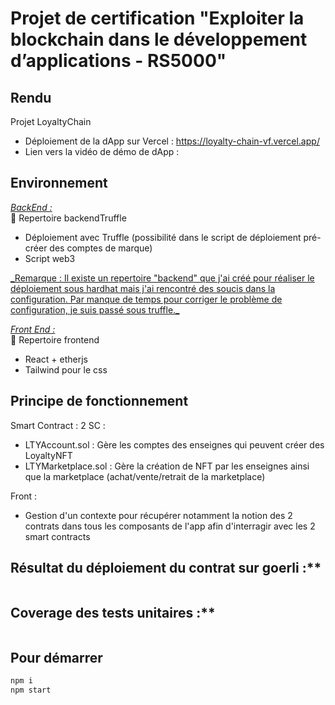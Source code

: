 # Projet de certification "Exploiter la blockchain dans le développement d’applications - RS5000"

## Rendu

Projet LoyaltyChain

- Déploiement de la dApp sur Vercel : https://loyalty-chain-vf.vercel.app/
- Lien vers la vidéo de démo de dApp :

## Environnement

<u>_BackEnd :_</u>  
📁 Repertoire backendTruffle

- Déploiement avec Truffle (possibilité dans le script de déploiement pré-créer des comptes de marque)
- Script web3

<u>\_Remarque : Il existe un repertoire "backend" que j'ai créé pour réaliser le déploiement sous hardhat mais j'ai rencontré des soucis dans la configuration. Par manque de temps pour corriger le problème de configuration, je suis passé sous truffle.\_</u>

<u>_Front End :_</u>  
📁 Repertoire frontend

- React + etherjs
- Tailwind pour le css

## Principe de fonctionnement

Smart Contract :
2 SC :

- LTYAccount.sol : Gère les comptes des enseignes qui peuvent créer des LoyaltyNFT
- LTYMarketplace.sol : Gère la création de NFT par les enseignes ainsi que la marketplace (achat/vente/retrait de la marketplace)

Front :

- Gestion d'un contexte pour récupérer notamment la notion des 2 contrats dans tous les composants de l'app afin d'interragir avec les 2 smart contracts

## Résultat du déploiement du contrat sur goerli :\*\*

```

```

## Coverage des tests unitaires :\*\*

```

```

## Pour démarrer

```bash
npm i
npm start
```
